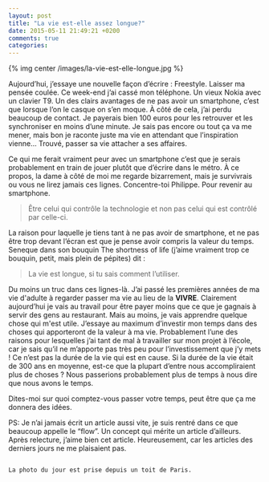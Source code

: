```yaml
---
layout: post
title: "La vie est-elle assez longue?"
date: 2015-05-11 21:49:21 +0200
comments: true
categories:
---
```


{% img center /images/la-vie-est-elle-longue.jpg %}

Aujourd’hui, j’essaye une nouvelle façon d’écrire : Freestyle. Laisser ma pensée coulée. Ce week-end j’ai cassé mon téléphone. Un vieux Nokia avec un clavier T9. Un des clairs avantages de ne pas avoir un smartphone, c’est que lorsque l’on le casque on s’en moque. À côté de cela, j’ai perdu beaucoup de contact. Je payerais bien 100 euros pour les retrouver et les synchroniser en moins d’une minute. Je sais pas encore ou tout ça va me mener, mais bon je raconte juste ma vie en attendant que l’inspiration vienne… Trouvé, passer sa vie attacher a ses affaires.

<!-- more -->

Ce qui me ferait vraiment peur avec un smartphone c’est que je serais probablement en train de jouer plutôt que d’écrire dans le métro. À ce propos, la dame à côté de moi me regarde bizarrement, mais je survivrais ou vous ne lirez jamais ces lignes. Concentre-toi Philippe. Pour revenir au smartphone.

> Être celui qui contrôle la technologie et non pas celui qui est contrôlé par celle-ci.

La raison pour laquelle je tiens tant à ne pas avoir de smartphone, et ne pas être trop devant l’écran est que je pense avoir compris la valeur du temps. Seneque dans son bouquin The shortness of life (j’aime vraiment trop ce bouquin, petit, mais plein de pépites) dit :

> La vie est longue, si tu sais comment l’utiliser.

Du moins un truc dans ces lignes-là. J’ai passé les premières années de ma vie d'adulte à regarder passer ma vie au lieu de la **VIVRE**. Clairement aujourd’hui je vais au travail pour être payer moins que ce que je gagnais à servir des gens au restaurant. Mais au moins, je vais apprendre quelque chose qui m'est utile. J’essaye au maximum d’investir mon temps dans des choses qui apporteront de la valeur à ma vie. Probablement l’une des raisons pour lesquelles j’ai tant de mal à travailler sur mon projet à l’école, car je sais qu’il ne m’apporte pas très peu pour l’investissement que j’y mets ! Ce n’est pas la durée de la vie qui est en cause. Si la durée de la vie était de 300 ans en moyenne, est-ce que la plupart d’entre nous accompliraient plus de choses ? Nous passerions probablement plus de temps à nous dire que nous avons le temps.

Dites-moi sur quoi comptez-vous passer votre temps, peut être que ça me donnera des idées.

PS: Je n’ai jamais écrit un article aussi vite, je suis rentré dans ce que beaucoup appelle le “flow”. Un concept qui mérite un article d’ailleurs. Après relecture, j’aime bien cet article. Heureusement, car les articles des derniers jours ne me plaisaient pas.

~~~

La photo du jour est prise depuis un toit de Paris.
